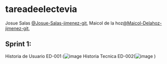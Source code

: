 # tareadeelectevia



Josue Salas [@Josue-Salas-jimenez-git](https://github.com/Josue-Salas-jimenez),
Maicol de la hoz[@Maicol-Delahoz-jimenez-git](https://github.com/Maicol-Delahoz-jimenez),


## Sprint 1:

Historia de Usuario ED-001 (![image](https://user-images.githubusercontent.com/110913554/222850813-7d945ded-69e8-4d1c-ac7e-e949108ce006.png)
Historia Tecnica ED-002(![image](https://user-images.githubusercontent.com/110913554/222853032-b0626ea5-c9b7-4f99-b27d-0bb525668a5b.png)
)
